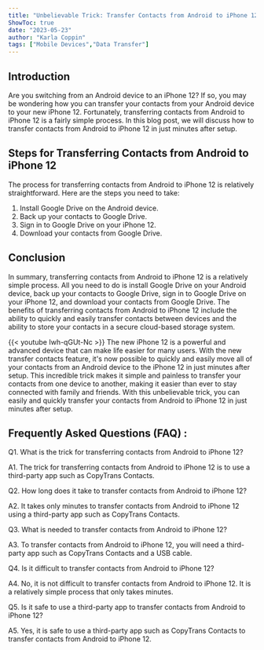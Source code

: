 ```yaml
---
title: "Unbelievable Trick: Transfer Contacts from Android to iPhone 12 in Just Minutes After Setup!"
ShowToc: true 
date: "2023-05-23"
author: "Karla Coppin" 
tags: ["Mobile Devices","Data Transfer"]
---
```

## Introduction
Are you switching from an Android device to an iPhone 12? If so, you may be wondering how you can transfer your contacts from your Android device to your new iPhone 12. Fortunately, transferring contacts from Android to iPhone 12 is a fairly simple process. In this blog post, we will discuss how to transfer contacts from Android to iPhone 12 in just minutes after setup. 

## Steps for Transferring Contacts from Android to iPhone 12
The process for transferring contacts from Android to iPhone 12 is relatively straightforward. Here are the steps you need to take:

1. Install Google Drive on the Android device.
2. Back up your contacts to Google Drive.
3. Sign in to Google Drive on your iPhone 12.
4. Download your contacts from Google Drive.

## Conclusion
In summary, transferring contacts from Android to iPhone 12 is a relatively simple process. All you need to do is install Google Drive on your Android device, back up your contacts to Google Drive, sign in to Google Drive on your iPhone 12, and download your contacts from Google Drive. The benefits of transferring contacts from Android to iPhone 12 include the ability to quickly and easily transfer contacts between devices and the ability to store your contacts in a secure cloud-based storage system.

{{< youtube Iwh-qGUt-Nc >}} 
The new iPhone 12 is a powerful and advanced device that can make life easier for many users. With the new transfer contacts feature, it's now possible to quickly and easily move all of your contacts from an Android device to the iPhone 12 in just minutes after setup. This incredible trick makes it simple and painless to transfer your contacts from one device to another, making it easier than ever to stay connected with family and friends. With this unbelievable trick, you can easily and quickly transfer your contacts from Android to iPhone 12 in just minutes after setup.

## Frequently Asked Questions (FAQ) :
Q1. What is the trick for transferring contacts from Android to iPhone 12?

A1. The trick for transferring contacts from Android to iPhone 12 is to use a third-party app such as CopyTrans Contacts.

Q2. How long does it take to transfer contacts from Android to iPhone 12?

A2. It takes only minutes to transfer contacts from Android to iPhone 12 using a third-party app such as CopyTrans Contacts.

Q3. What is needed to transfer contacts from Android to iPhone 12?

A3. To transfer contacts from Android to iPhone 12, you will need a third-party app such as CopyTrans Contacts and a USB cable.

Q4. Is it difficult to transfer contacts from Android to iPhone 12?

A4. No, it is not difficult to transfer contacts from Android to iPhone 12. It is a relatively simple process that only takes minutes.

Q5. Is it safe to use a third-party app to transfer contacts from Android to iPhone 12?

A5. Yes, it is safe to use a third-party app such as CopyTrans Contacts to transfer contacts from Android to iPhone 12.


